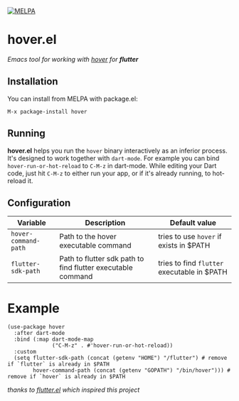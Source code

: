 [![MELPA](https://melpa.org/packages/hover-badge.svg)](https://melpa.org/#/hover)

# hover.el

_Emacs tool for working with [hover](https://github.com/go-flutter-desktop/hover) for **flutter**_

## Installation

You can install from MELPA with package.el:

```
M-x package-install hover
```

## Running
**hover.el** helps you run the `hover` binary interactively as an inferior process. It's designed to work together with `dart-mode`.
For example you can bind `hover-run-or-hot-reload` to `C-M-z` in dart-mode. While editing your Dart code, just hit `C-M-z` to either run your app, or if it's already running, to hot-reload it.

## Configuration

| Variable  |  Description  | Default value |
| ------------------- | ------------------- | ----------------|
| `hover-command-path` |  Path to the hover executable command | tries to use `hover` if exists in $PATH |
|  `flutter-sdk-path` |  Path to flutter sdk path to find flutter executable command | tries to find `flutter` executable in $PATH |

# Example

```elisp
(use-package hover
  :after dart-mode
  :bind (:map dart-mode-map
              ("C-M-z" . #'hover-run-or-hot-reload))
  :custom
  (setq flutter-sdk-path (concat (getenv "HOME") "/flutter") # remove if `flutter` is already in $PATH
        hover-command-path (concat (getenv "GOPATH") "/bin/hover"))) # remove if `hover` is already in $PATH
```


_thanks to [flutter.el](https://github.com/amake/flutter.el) which inspired this project_

